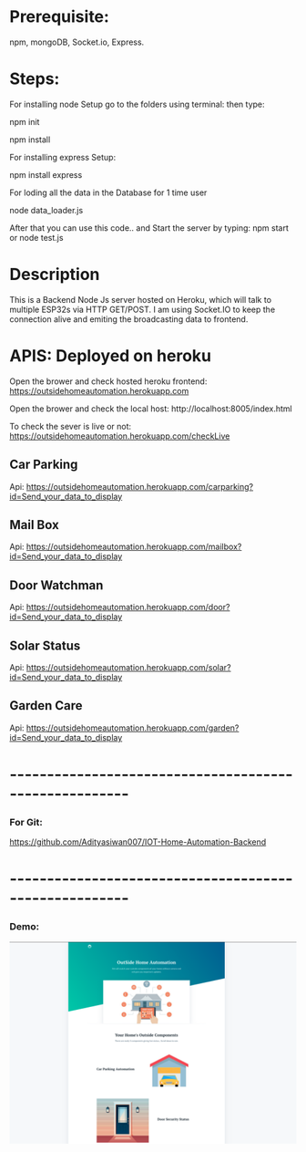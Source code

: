 # Prerequisite:
  npm, mongoDB, Socket.io, Express. 

# Steps:

For installing node Setup go to the folders using terminal:
then type:
  
  npm init
  
  npm install 
  
For installing express Setup:
 
  npm install express
  
For loding all the data in the Database for 1 time user
  
  node data_loader.js
  
After that you can use this code.. and Start the server by typing: npm start or node test.js


# Description

 This is a Backend Node Js server hosted on Heroku, which will talk to multiple ESP32s via HTTP GET/POST.
 I am using Socket.IO to keep the connection alive and emiting the broadcasting data to frontend. 

# APIS: Deployed on heroku 

 Open the brower and check hosted heroku frontend: https://outsidehomeautomation.herokuapp.com

 Open the brower and check the local host: http://localhost:8005/index.html 
 
 To check the sever is live or not: https://outsidehomeautomation.herokuapp.com/checkLive



 ## Car Parking 

 Api: https://outsidehomeautomation.herokuapp.com/carparking?id=Send_your_data_to_display

 ## Mail Box 

 Api: https://outsidehomeautomation.herokuapp.com/mailbox?id=Send_your_data_to_display

 ## Door Watchman

 Api: https://outsidehomeautomation.herokuapp.com/door?id=Send_your_data_to_display

 ## Solar Status

 Api: https://outsidehomeautomation.herokuapp.com/solar?id=Send_your_data_to_display

 ## Garden Care 

 Api: https://outsidehomeautomation.herokuapp.com/garden?id=Send_your_data_to_display




# ------------------------------------------------------


### For Git: 

https://github.com/Adityasiwan007/IOT-Home-Automation-Backend

# ------------------------------------------------------


### Demo: 

<img src="demo/1.png" width="980">  






